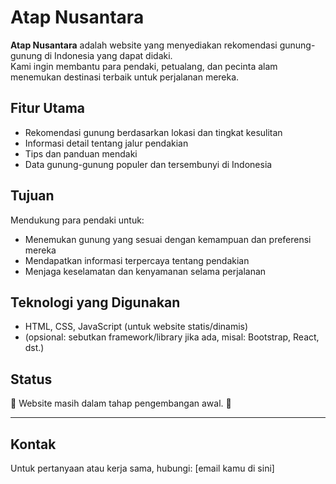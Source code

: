# Atap Nusantara 

**Atap Nusantara** adalah website yang menyediakan rekomendasi gunung-gunung di Indonesia yang dapat didaki.  
Kami ingin membantu para pendaki, petualang, dan pecinta alam menemukan destinasi terbaik untuk perjalanan mereka.

## Fitur Utama
- Rekomendasi gunung berdasarkan lokasi dan tingkat kesulitan
- Informasi detail tentang jalur pendakian
- Tips dan panduan mendaki
- Data gunung-gunung populer dan tersembunyi di Indonesia

## Tujuan
Mendukung para pendaki untuk:
- Menemukan gunung yang sesuai dengan kemampuan dan preferensi mereka
- Mendapatkan informasi terpercaya tentang pendakian
- Menjaga keselamatan dan kenyamanan selama perjalanan

## Teknologi yang Digunakan
- HTML, CSS, JavaScript (untuk website statis/dinamis)
- (opsional: sebutkan framework/library jika ada, misal: Bootstrap, React, dst.)

## Status
🚧 Website masih dalam tahap pengembangan awal. 🚧

---

## Kontak
Untuk pertanyaan atau kerja sama, hubungi: [email kamu di sini]
